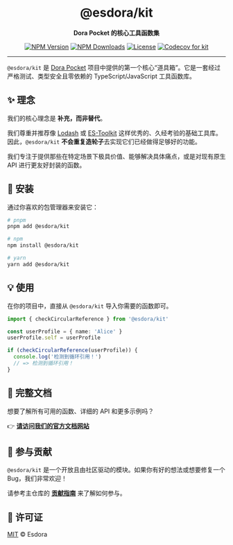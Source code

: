 <div align="center">
  <a name="readme-top"></a>

  <h1>@esdora/kit</h1>

  <p><strong>Dora Pocket 的核心工具函数集</strong></p>

  <p>
    <a href="https://npmjs.org/package/@esdora/kit"><img src="https://img.shields.io/npm/v/@esdora/kit.svg?style=flat-square" alt="NPM Version"></a>
    <a href="https://npmjs.org/package/@esdora/kit"><img src="https://img.shields.io/npm/dm/@esdora/kit.svg?style=flat-square" alt="NPM Downloads"></a>
    <a href="https://github.com/esdora-js/esdora/blob/main/LICENSE"><img src="https://img.shields.io/npm/l/@esdora/kit.svg?style=flat-square" alt="License"></a>
    <a href="https://codecov.io/gh/esdora-js/esdora/branch/main"><img src="https://img.shields.io/codecov/c/github/esdora-js/esdora.svg?style=flat-square&flag=kit" alt="Codecov for kit"></a>
  </p>

</div>

---

`@esdora/kit` 是 [Dora Pocket](https://github.com/esdora-js/esdora) 项目中提供的第一个核心“道具箱”。它是一套经过严格测试、类型安全且零依赖的 TypeScript/JavaScript 工具函数库。

## ✨ 理念

我们的核心理念是 **补充，而非替代**。

我们尊重并推荐像 [Lodash](https://lodash.com/) 或 [ES-Toolkit](https://es-toolkit.dev/) 这样优秀的、久经考验的基础工具库。因此，`@esdora/kit` **不会重复造轮子**去实现它们已经做得足够好的功能。

我们专注于提供那些在特定场景下极具价值、能够解决具体痛点，或是对现有原生 API 进行更友好封装的函数。

## 🚀 安装

通过你喜欢的包管理器来安装它：

```bash
# pnpm
pnpm add @esdora/kit

# npm
npm install @esdora/kit

# yarn
yarn add @esdora/kit
```

## 💡 使用

在你的项目中，直接从 `@esdora/kit` 导入你需要的函数即可。

```typescript
import { checkCircularReference } from '@esdora/kit'

const userProfile = { name: 'Alice' }
userProfile.self = userProfile

if (checkCircularReference(userProfile)) {
  console.log('检测到循环引用！')
  // => 检测到循环引用！
}
```

## 📖 完整文档

想要了解所有可用的函数、详细的 API 和更多示例吗？

👉 **[请访问我们的官方文档网站](https://esdora.js.org/packages/kit/)**

## 🤝 参与贡献

`@esdora/kit` 是一个开放且由社区驱动的模块。如果你有好的想法或想要修复一个 Bug，我们非常欢迎！

请参考主仓库的 **[贡献指南](https://github.com/esdora-js/esdora/blob/main/CONTRIBUTING.md)** 来了解如何参与。

## 📜 许可证

[MIT](https://github.com/esdora-js/esdora/blob/main/LICENSE) &copy; Esdora
